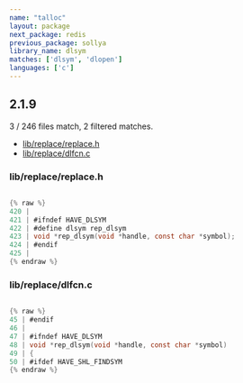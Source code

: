 ```yaml
---
name: "talloc"
layout: package
next_package: redis
previous_package: sollya
library_name: dlsym
matches: ['dlsym', 'dlopen']
languages: ['c']
---
```

## 2.1.9
3 / 246 files match, 2 filtered matches.

 - [lib/replace/replace.h](#libreplacereplaceh)
 - [lib/replace/dlfcn.c](#libreplacedlfcnc)

### lib/replace/replace.h

```c

{% raw %}
420 | 
421 | #ifndef HAVE_DLSYM
422 | #define dlsym rep_dlsym
423 | void *rep_dlsym(void *handle, const char *symbol);
424 | #endif
425 | 
{% endraw %}

```
### lib/replace/dlfcn.c

```c

{% raw %}
45 | #endif
46 | 
47 | #ifndef HAVE_DLSYM
48 | void *rep_dlsym(void *handle, const char *symbol)
49 | {
50 | #ifdef HAVE_SHL_FINDSYM
{% endraw %}

```